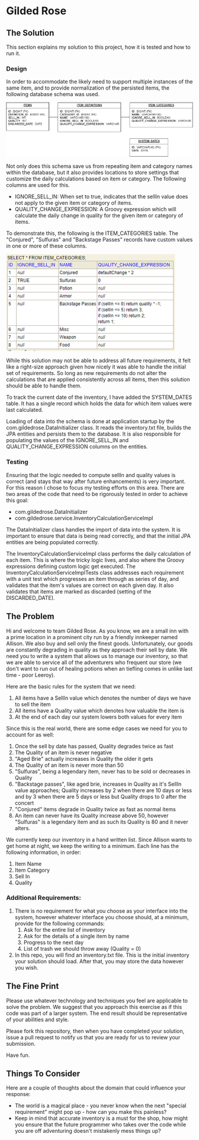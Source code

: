 # Gilded Rose

## The Solution

This section explains my solution to this project, how it is tested and how to run it.

### Design
In order to accommodate the likely need to support multiple instances of the same item, and to provide normalization of the persisted items, the following database schema was used.

![Database Schema](Doc/schema.png)

Not only does this schema save us from repeating item and category names within the database, but it also provides locations to store settings that customize the daily calculations based on item or category. The following columns are used for this.

* IGNORE_SELL_IN: When set to true, indicates that the sellIn value does not apply to the given item or category of items.
* QUALITY_CHANGE_EXPRESSION: A Groovy expression which will calculate the daily change in quality for the given item or category of items.

To demonstrate this, the following is the ITEM_CATEGORIES table. The "Conjured", "Sulfuras" and "Backstage Passes" records have custom values in one or more of these columns.

![Categories Table](Doc/categories-table.png)

While this solution may not be able to address all future requirements, it felt like a right-size approach given how nicely it was able to handle the initial set of requirements. So long as new requirements do not alter the calculations that are applied consistently across all items, then this solution should be able to handle them.

To track the current date of the inventory, I have added the SYSTEM_DATES table. It has a single record which holds the data for which item values were last calculated.

Loading of data into the schema is done at application startup by the com.gildedrose.DataInitializer class. It reads the inventory.txt file, builds the JPA entities and persists them to the database. It is also responsible for populating the values of the IGNORE_SELL_IN and QUALITY_CHANGE_EXPRESSION columns on the entities.

### Testing
Ensuring that the logic needed to compute sellIn and quality values is correct (and stays that way after future enhancements) is very important. For this reason I chose to focus my testing efforts on this area. There are two areas of the code that need to be rigorously tested in order to achieve this goal:

* com.gildedrose.DataInitializer
* com.gildedrose.service.InventoryCalculationServiceImpl

The DataInitializer class handles the import of data into the system. It is important to ensure that data is being read correctly, and that the initial JPA entities are being populated correctly.

The InventoryCalculationServiceImpl class performs the daily calculation of each item. This is where the tricky logic lives, and also where the Groovy expressions defining custom logic get executed. The InventoryCalculationServiceImplTests class addresses each requirement with a unit test which progresses an item through as series of day, and validates that the item's values are correct on each given day. It also validates that items are marked as discarded (setting of the DISCARDED_DATE).

## The Problem
Hi and welcome to team Gilded Rose. As you know, we are a small inn with a prime location in a prominent city run by a friendly innkeeper named Allison. We also buy and sell only the finest goods. Unfortunately, our goods are constantly degrading in quality as they approach their sell by date. We need you to write a system that allows us to manage our inventory, so that we are able to service all of the adventurers who frequent our store (we don't want to run out of healing potions when an tiefling comes in unlike last time - poor Leeroy).

Here are the basic rules for the system that we need:

1. All items have a SellIn value which denotes the number of days we have to sell the item
2. All items have a Quality value which denotes how valuable the item is
3. At the end of each day our system lowers both values for every item

Since this is the real world, there are some edge cases we need for you to account for as well:

1. Once the sell by date has passed, Quality degrades twice as fast
2. The Quality of an item is never negative
3. "Aged Brie" actually increases in Quality the older it gets
4. The Quality of an item is never more than 50
5. "Sulfuras", being a legendary item, never has to be sold or decreases in Quality
6. "Backstage passes", like aged brie, increases in Quality as it's SellIn value approaches; Quality increases by 2 when there are 10 days or less and by 3 when there are 5 days or less but Quality drops to 0 after the concert
7. "Conjured" items degrade in Quality twice as fast as normal items
8. An item can never have its Quality increase above 50, however "Sulfuras" is a legendary item and as such its Quality is 80 and it never alters.

We currently keep our inventory in a hand written list. Since Allison wants to get home at night, we keep the writing to a minimum. Each line has the following information, in order:

1. Item Name
2. Item Category
3. Sell In
4. Quality

### Additional Requirements:
1. There is no requirement for what you choose as your interface into the system, however whatever interface you choose should, at a minimum, provide for the following commands:
	1. Ask for the entire list of inventory
	2. Ask for the details of a single item by name
	3. Progress to the next day
	4. List of trash we should throw away (Quality = 0)
2. In this repo, you will find an inventory.txt file. This is the initial inventory your solution should load. After that, you may store the data however you wish.

## The Fine Print
Please use whatever technology and techniques you feel are applicable to solve the problem. We suggest that you approach this exercise as if this code was part of a larger system. The end result should be representative of your abilities and style.

Please fork this repository, then when you have completed your solution, issue a pull request to notify us that you are ready for us to review your submission.

Have fun.

## Things To Consider
Here are a couple of thoughts about the domain that could influence your response:

* The world is a magical place - you never know when the next "special requirement" might pop up - how can you make this painless?
* Keep in mind that accurate inventory is a must for the shop, how might you ensure that the future programmer who takes over the code while you are off adventuring doesn't mistakenly mess things up?